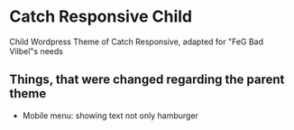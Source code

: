 # Catch Responsive Child
Child Wordpress Theme of Catch Responsive, adapted for "FeG Bad Vilbel"s needs

## Things, that were changed regarding the parent theme
- Mobile menu: showing text not only hamburger
